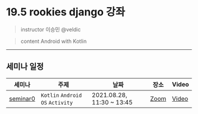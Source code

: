 # 19.5 rookies django 강좌

> instructor 이승민 @veldic

> content Android with Kotlin

---

## 세미나 일정


| 세미나 | 주제 | 날짜 | 장소 | Video |
| --- | --- | --- | --- | --- |
| [seminar0](seminar_0) | `Kotlin` `Android OS` `Activity` | 2021.08.28, 11:30 ~ 13:45 | [Zoom](https://snu-ac-kr.zoom.us/j/9990095624) | [Video](https://youtu.be/orCngfd8_20) |
